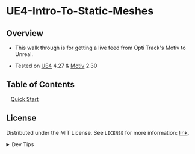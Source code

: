 # UE4-Intro-To-Static-Meshes

<!-- OVERVIEW -->
## Overview
* This walk through is for getting a live feed from Opti Track's Motiv to Unreal.

* Tested on [UE4](https://epicgames.com/store/download) 4.27 & [Motiv](https://optitrack.com/support/downloads/motive.html) 2.30


<!-- TOC -->
## Table of Contents
<kbd></kbd> &nbsp;&nbsp; [Quick Start](quick-start/README.md#user-content-setting-up) <br>

<!-- LICENSE -->
## License
Distributed under the MIT License. See `LICENSE` for more information: [link](LICENSE).


</p>
</details>
<details><summary>Dev Tips</summary>
make git m="add commit message"
</details>
